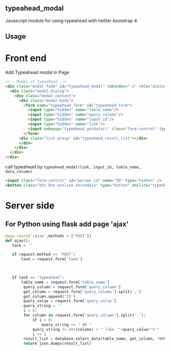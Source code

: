 typeahead_modal
---------------
Javascript module for using typeahead with twitter bootstrap 4.


Usage
-----

# Front end
Add Typeahead modal in Page

```html
<!-- Modal of typeahead -->
<div class="modal fade" id="typeahead_modal" tabindex="-1" role="dialog" aria-hidden="true">
  <div class="modal-dialog">
    <div class="modal-content">
      <div class="modal-body">
        <form name="typeahead_form" id="typeahead_form">
          <input type="hidden" name="table_name"/>
          <input type="hidden" name="query_column"/>
          <input type="hidden" name="input_id"/>
          <input type="hidden" name="link"/>
          <input onkeyup="typeahead_getdata()" class="form-control" type="text" name="query_value" />
        </form>
      <div class="list-group" id="typeahead_result_list"></div>
      </div>
    </div>
  </div>
</div>
```
call typeahead by `typeahead_modal(link, input_id, table_name, data_column)`

```html
<input class="form-control" id="person_id" name="ID" type="hidden" />
<button class="btn btn-outline-secondary" type="button" onclick="typeahead_modal('ajax','person_id', 'table_persons', ['first_name','last_name'])">SELECT</button>
```

# Server side

For Python using flask add page 'ajax'
----------

```python
@app.route('/ajax',methods = ['POST'])
def ajax():
   task = ''

   if request.method == 'POST':
       task = request.form['task']


   
   if task == 'typeahead':
       table_name = request.form['table_name']
        query_column = request.form['query_column']
        get_column = request.form['query_column'].split(',')
        get_column.append('ID')
        query_value = request.form['query_value']
        query_string = ''
        i = 0;
        for column in request.form['query_column'].split(','):
            if i > 0:
                query_string += " OR "
            query_string += str(column) + " like '"+query_value+"%'"
            i += 1
        result_list = database.select_data(table_name, get_column, "WHERE "+query_string)
        return json.dumps(result_list)
```
